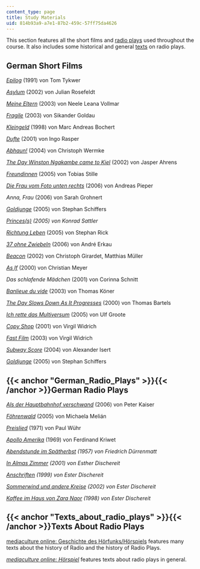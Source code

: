 ```yaml
---
content_type: page
title: Study Materials
uid: 814b93a9-a7e1-87b2-459c-57ff75da4626
---
```


This section features all the short films and [radio plays](#German_Radio_Plays) used throughout the course. It also includes some historical and general [texts](#Texts_about_radio_plays) on radio plays.

German Short Films
------------------

[_Epilog_](https://www.imdb.com/title/tt0279068/) (1991) von Tom Tykwer

[_Asylum_](https://web.archive.org/web/20090725082207/http://www.arte.tv/de/search__results/1170636.html) (2002) von Julian Rosefeldt

[_Meine Eltern_](http://www.goethe.de/ins/us/bos/prj/kgs/kur/mel/deindex.htm) (2003) von Neele Leana Vollmar

[_Fragile_](http://www.goethe.de/ins/us/bos/prj/kgs/kur/fra/deindex.htm) (2003) von Sikander Goldau

[_Kleingeld_](http://www.goethe.de/ins/us/bos/prj/kgs/kur/klg/deindex.htm) (1998) von Marc Andreas Bochert

[_Dufte_](http://www.imdb.com/title/tt0308192/?ref_=fn_al_tt_1
) (2001) von Ingo Rasper

[_Abhaun!_](https://www.imdb.com/title/tt0421550/) (2004) von Christoph Wermke

[_The Day Winston Ngakambe came to Kiel_](https://verleih.shortfilm.com/en/films/the-day-winston-ngakambe-came-to-kiel) (2002) von Jasper Ahrens

[_Freundinnen_](http://www.br-online.de/) (2005) von Tobias Stille

[_Die Frau vom Foto unten rechts_](http://www.br-online.de/) (2006) von Andreas Pieper

_Anna, Frau_ (2006) von Sarah Grohnert

[_Goldjunge_](http://www.filmbuero-bremen.de/goldjunge/) (2005) von Stephan Schiffers

_[Princes(s)](http://www.hff-muenchen.de/filme/details/1041/) (2005) von Konrad Sattler_

[_Richtung Leben_](http://www.nachwuchspreis.de/index.php?id=20&nominee=13) (2005) von Stephan Rick

[_37 ohne Zwiebeln_](http://www.imdb.com/title/tt0757137/) (2006) von André Erkau

[_Beacon_](http://www.arsenal-berlin.de/de/distribution/newsarchiv/einzelansicht/article/393/2815//archive/2005/november.html) (2002) von Christoph Girardet, Matthias Müller

[_As If_](http://www.filmbuero-bremen.de/as-if/) (2000) von Christian Meyer

_Das schlafende Mädchen_ (2001) von Corinna Schnitt

[_Banlieue du vide_](http://www.zeit.de/feuilleton/kunst_naechste_generation/leere_1) (2003) von Thomas Köner

[_The Day Slows Down As It Progresses_](https://lightcone.org/en/film-2960-the-day-slows-down-as-it-progresses) (2000) von Thomas Bartels

[_Ich rette das Multiversum_](http://www.multiversum-film.de/) (2005) von Ulf Groote

[_Copy Shop_](https://web.archive.org/web/20150429105116/http://www.widrichfilm.com/copyshop/core_de.html) (2001) von Virgil Widrich

[_Fast Film_](http://www.widrichfilm.com/fastfilm/main_de.html) (2003) von Virgil Widrich

[_Subway Score_](http://www.berlinale.de/de/archiv/jahresarchive/2005/02_programm_2005/02_Filmdatenblatt_2005_20051054.php) (2004) von Alexander Isert

[_Goldjunge_](https://www.imdb.com/title/tt0951196/) (2005) von Stephan Schiffers

{{< anchor "German_Radio_Plays" >}}{{< /anchor >}}German Radio Plays
--------------------------------------------------------------------

[_Als der Hauptbahnhof verschwand_](http://www.dradio.de/dkultur/sendungen/feature/517808/) (2006) von Peter Kaiser

[_Föhrenwald_](http://www.ard.de/radio) (2005) von Michaela Melián

[_Preislied_](http://www.br-online.de/) (1971) von Paul Wühr

[_Apollo Amerika_](https://www.amazon.de/Apollo-Amerika-Ferdinand-Kriwet/dp/B0000BNQD6) (1969) von Ferdinand Kriwet

_[Abendstunde im Spätherbst](http://www.ard.de/) (1957) von Friedrich Dürrenmatt_

_[In Almas Zimmer](http://www.ard.de/) (2001) von Esther Dischereit_

_[Anschriften](http://www.ard.de/) (1999) von Ester Dischereit_

_[Sommerwind und andere Kreise](http://www.ard.de/) (2002) von Ester Dischereit_

_[Kaffee im Haus von Zara Naor](http://www.ard.de/) (1998) von Ester Dischereit_

{{< anchor "Texts_about_radio_plays" >}}{{< /anchor >}}Texts About Radio Plays
------------------------------------------------------------------------------

[mediaculture online: Geschichte des Hörfunks/Hörspiels](http://www.mediaculture-online.de/Geschichte_des_Hoerfunks_Hoers.123.0.html) features many texts about the history of Radio and the history of Radio Plays.

[_mediaculture online: Hörspiel_](http://www.mediaculture-online.de/Hoerspiel.124.0.html) features texts about radio plays in general.